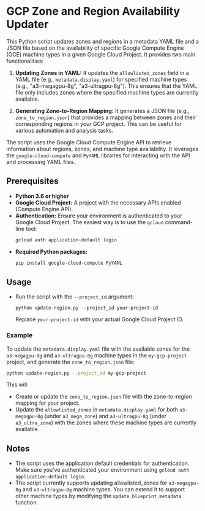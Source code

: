 # GCP Zone and Region Availability Updater

This Python script updates zones and regions in a metadata YAML file and a JSON file based on the availability of specific Google Compute Engine (GCE) machine types in a given Google Cloud Project. It provides two main functionalities:

1. **Updating Zones in YAML:** It updates the `allowlisted_zones` field in a YAML file (e.g., `metadata.display.yaml`) for specified machine types (e.g., "a3-megagpu-8g", "a3-ultragpu-8g"). This ensures that the YAML file only includes zones where the specified machine types are currently available.

2. **Generating Zone-to-Region Mapping:** It generates a JSON file (e.g., `zone_to_region.json`) that provides a mapping between zones and their corresponding regions in your GCP project. This can be useful for various automation and analysis tasks.

The script uses the Google Cloud Compute Engine API to retrieve information about regions, zones, and machine type availability. It leverages the `google-cloud-compute` and `PyYAML` libraries for interacting with the API and processing YAML files.

## Prerequisites

* **Python 3.6 or higher**
* **Google Cloud Project:** A project with the necessary APIs enabled (Compute Engine API).
* **Authentication:** Ensure your environment is authenticated to your Google Cloud Project. The easiest way is to use the `gcloud` command-line tool:
   ```bash
   gcloud auth application-default login
   ```
* **Required Python packages:**
  ```Bash
  pip install google-cloud-compute PyYAML
  ```
## Usage
* Run the script with the `--project_id` argument:
  ```
  python update-region.py --project_id your-project-id
  ```
  Replace `your-project-id` with your actual Google Cloud Project ID.


### Example
To update the `metadata.display.yaml` file with the available zones for the `a3-megagpu-8g` and `a3-ultragpu-8g` machine types in the `my-gcp-project` project, and generate the `zone_to_region.json` file:
```Bash
python update-region.py --project_id my-gcp-project 
```
This will:

* Create or update the `zone_to_region.json` file with the zone-to-region mapping for your project.
* Update the `allowlisted_zones` in `metadata.display.yaml` for both `a3-megagpu-8g` (under `a3_mega_zone`) and `a3-ultragpu-8g` (under `a3_ultra_zone`) with the zones where these machine types are currently available.


## Notes
* The script uses the application default credentials for authentication. Make sure you've authenticated your environment using `gcloud auth application-default login`.
* The script currently supports updating allowlisted_zones for `a3-megagpu-8g` and `a3-ultragpu-8g` machine types. You can extend it to support other machine types by modifying the `update_blueprint_metadata` function.